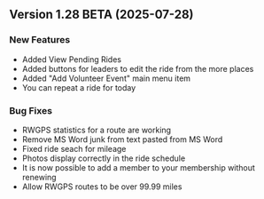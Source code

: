  ## Version 1.28 BETA (2025-07-28)

 ### New Features
 - Added View Pending Rides
 - Added buttons for leaders to edit the ride from the more places
 - Added "Add Volunteer Event" main menu item
 - You can repeat a ride for today

 ### Bug Fixes
 - RWGPS statistics for a route are working
 - Remove MS Word junk from text pasted from MS Word
 - Fixed ride seach for mileage
 - Photos display correctly in the ride schedule
 - It is now possible to add a member to your membership without renewing
 - Allow RWGPS routes to be over 99.99 miles
